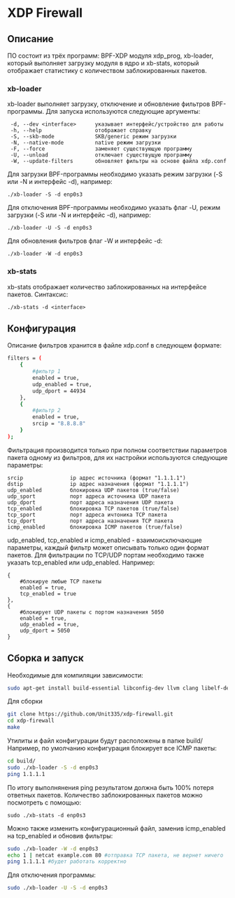 # XDP Firewall
## Описание
ПО состоит из трёх программ: BPF-XDP модуля xdp_prog, xb-loader, который выполняет загрузку модуля в ядро и xb-stats, который отображает статистику с количеством заблокированных пакетов.

### xb-loader 
xb-loader выполняет загрузку, отключение и обновление фильтров BPF-программы. Для запуска используются следующие аргументы:
```
 -d, --dev <interface>      указывает интерфейс/устройство для работы
 -h, --help                 отображает справку
 -S, --skb-mode             SKB/generic режим загрузки
 -N, --native-mode          native режим загрузки 
 -F, --force                заменяет существующую программу
 -U, --unload               отключает существущую программу
 -W, --update-filters       обновляет фильтры на основе файла xdp.conf
```

Для загрузки BPF-программы необходимо указать режим загрузки (-S или -N и интерфейс -d), например:
```
./xb-loader -S -d enp0s3
```
Для отключения BPF-программы необходимо указать флаг -U, режим загрузки (-S или -N и интерфейс -d), например:
```
./xb-loader -U -S -d enp0s3
```
Для обновления фильтров флаг -W и интерфейс -d:
```
./xb-loader -W -d enp0s3
```
### xb-stats
xb-stats отображает количество заблокированных на интерфейсе пакетов. Синтаксис:
```
./xb-stats -d <interface>
```

## Конфигурация
Описание фильтров хранится в файле xdp.conf в следующем формате:
```sh
filters = (
    {
        #фильтр 1
    	enabled = true, 
    	udp_enabled = true,
        udp_dport = 44934
    },
    {
        #фильтр 2
        enabled = true,
        srcip = "8.8.8.8"
    }
);
```
Фильтрация производится только при полном соответствии параметров пакета одному из фильтров, для их настройки используются следующие параметры:
```
srcip               ip адрес источника (формат "1.1.1.1")
dstip               ip адрес назначения (формат "1.1.1.1")
udp_enabled         блокировка UDP пакетов (true/false)
udp_sport           порт адреса источника UDP пакета
udp_dport           порт адреса назначения UDP пакета
tcp_enabled         блокировка TCP пакетов (true/false)
tcp_sport           порт адреса ичтоника TCP пакета
tcp_dport           порт адреса назначения TCP пакета
icmp_enabled        блокировка ICMP пакетов (true/false)
```
udp_enabled, tcp_enabled и icmp_enabled - взаимоисключающие параметры, каждый фильтр может описывать только один формат пакетов. Для фильтрации по TCP/UDP портам необходимо также указать tcp_enabled или udp_enabled.
Например:
```
{
    #блокируе любые TCP пакеты
    enabled = true,
    tcp_enabled = true
},
{
    #блокирует UDP пакеты с портом назначения 5050
    enabled = true,
    udp_enabled = true,
    udp_dport = 5050
}
```
## Сборка и запуск

Необходимые для компиляции зависимости:
```sh
sudo apt-get install build-essential libconfig-dev llvm clang libelf-dev gcc-multilib libbpf-dev
```

Для сборки
```sh
git clone https://github.com/Unit335/xdp-firewall.git
cd xdp-firewall
make
```

Утилиты и файл конфигурации будут расположены в папке build/
Например, по умолчанию конфигурация блокирует все ICMP пакеты: 
```sh
cd build/
sudo ./xb-loader -S -d enp0s3 
ping 1.1.1.1
```
По итогу выполнянения ping результатом должна быть 100% потеря ответных пакетов.
Количество заблокированных пакетов можно посмотреть с помощью:
```
sudo ./xb-stats -d enp0s3
```

Можно также изменить конфигурационный файл, заменив icmp_enabled на tcp_enabled и обновив фильтры:
```sh
sudo ./xb-loader -W -d enp0s3 
echo 1 | netcat example.com 80 #отправка TCP пакета, не вернет ничего
ping 1.1.1.1 #будет работать корректно
```
Для отключения программы:
```sh
sudo ./xb-loader -U -S -d enp0s3
```
